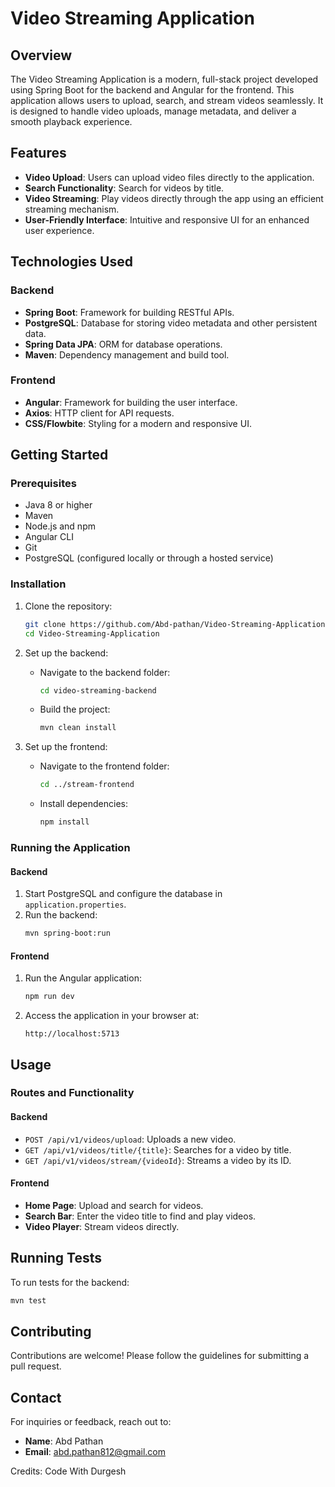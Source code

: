 # Video Streaming Application

## Overview
The Video Streaming Application is a modern, full-stack project developed using Spring Boot for the backend and Angular for the frontend. This application allows users to upload, search, and stream videos seamlessly. It is designed to handle video uploads, manage metadata, and deliver a smooth playback experience.

## Features
- **Video Upload**: Users can upload video files directly to the application.
- **Search Functionality**: Search for videos by title.
- **Video Streaming**: Play videos directly through the app using an efficient streaming mechanism.
- **User-Friendly Interface**: Intuitive and responsive UI for an enhanced user experience.

## Technologies Used
### Backend
- **Spring Boot**: Framework for building RESTful APIs.
- **PostgreSQL**: Database for storing video metadata and other persistent data.
- **Spring Data JPA**: ORM for database operations.
- **Maven**: Dependency management and build tool.

### Frontend
- **Angular**: Framework for building the user interface.
- **Axios**: HTTP client for API requests.
- **CSS/Flowbite**: Styling for a modern and responsive UI.

## Getting Started
### Prerequisites
- Java 8 or higher
- Maven
- Node.js and npm
- Angular CLI
- Git
- PostgreSQL (configured locally or through a hosted service)

### Installation
1. Clone the repository:
   ```bash
   git clone https://github.com/Abd-pathan/Video-Streaming-Application.git
   cd Video-Streaming-Application
   ```

2. Set up the backend:
   - Navigate to the backend folder:
     ```bash
     cd video-streaming-backend
     ```
   - Build the project:
     ```bash
     mvn clean install
     ```

3. Set up the frontend:
   - Navigate to the frontend folder:
     ```bash
     cd ../stream-frontend
     ```
   - Install dependencies:
     ```bash
     npm install
     ```

### Running the Application
#### Backend
1. Start PostgreSQL and configure the database in `application.properties`.
2. Run the backend:
   ```bash
   mvn spring-boot:run
   ```

#### Frontend
1. Run the Angular application:
   ```bash
   npm run dev
   ```
2. Access the application in your browser at:
   ```
   http://localhost:5713
   ```

## Usage
### Routes and Functionality
#### Backend
- `POST /api/v1/videos/upload`: Uploads a new video.
- `GET /api/v1/videos/title/{title}`: Searches for a video by title.
- `GET /api/v1/videos/stream/{videoId}`: Streams a video by its ID.

#### Frontend
- **Home Page**: Upload and search for videos.
- **Search Bar**: Enter the video title to find and play videos.
- **Video Player**: Stream videos directly.

## Running Tests
To run tests for the backend:
```bash
mvn test
```

## Contributing
Contributions are welcome! Please follow the guidelines for submitting a pull request.

## Contact
For inquiries or feedback, reach out to:
- **Name**: Abd Pathan
- **Email**: abd.pathan812@gmail.com



Credits: Code With Durgesh

